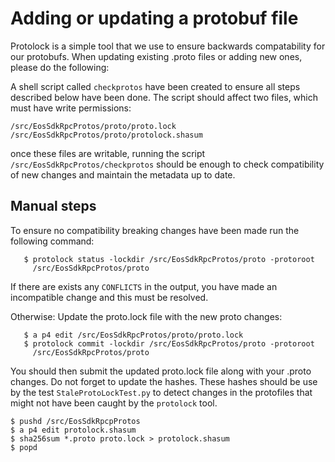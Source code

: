 # Adding or updating a protobuf file

Protolock is a simple tool that we use to ensure backwards
compatability for our protobufs. When updating existing .proto files or 
adding new ones, please do the following:

A shell script called `checkprotos` have been created to ensure all steps described
below have been done. The script should affect two files, which must have write
permissions:

```
/src/EosSdkRpcProtos/proto/proto.lock
/src/EosSdkRpcProtos/proto/protolock.shasum
```

once these files are writable, running the script `/src/EosSdkRpcProtos/checkprotos`
should be enough to check compatibility of new changes and maintain the metadata
up to date.

## Manual steps

To ensure no compatibility breaking changes have been made run the following command:
```
   $ protolock status -lockdir /src/EosSdkRpcProtos/proto -protoroot 
     /src/EosSdkRpcProtos/proto
```

If there are exists any `CONFLICTS` in the output, you have made an incompatible
change and this must be resolved.

Otherwise:
Update the proto.lock file with the new proto changes:
```
   $ a p4 edit /src/EosSdkRpcProtos/proto/proto.lock
   $ protolock commit -lockdir /src/EosSdkRpcProtos/proto -protoroot 
     /src/EosSdkRpcProtos/proto
```

You should then submit the updated proto.lock file along with your .proto changes.
Do not forget to update the hashes. These hashes should be use by the test
`StaleProtoLockTest.py` to detect changes in the protofiles that might not have
been caught by the `protolock` tool.

```
$ pushd /src/EosSdkRpcpProtos
$ a p4 edit protolock.shasum
$ sha256sum *.proto proto.lock > protolock.shasum
$ popd
```
